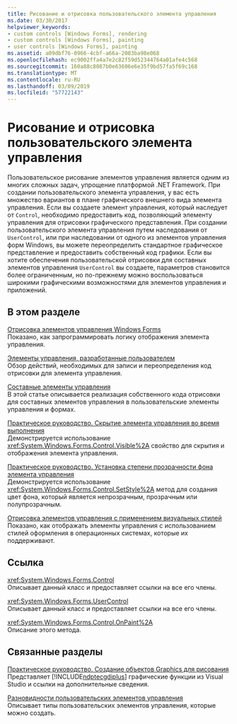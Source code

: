 ```yaml
---
title: Рисование и отрисовка пользовательского элемента управления
ms.date: 03/30/2017
helpviewer_keywords:
- custom controls [Windows Forms], rendering
- custom controls [Windows Forms], painting
- user controls [Windows Forms], painting
ms.assetid: a09dbf76-0966-4cbf-a66a-2083ba98e068
ms.openlocfilehash: ec9002ffa4a7e2c82f59d52344764a01afe4c568
ms.sourcegitcommit: 160a88c8087b0e63606e6e35f9bd57fa5f69c168
ms.translationtype: MT
ms.contentlocale: ru-RU
ms.lasthandoff: 03/09/2019
ms.locfileid: "57722143"
---
```

# <a name="custom-control-painting-and-rendering"></a>Рисование и отрисовка пользовательского элемента управления
Пользовательское рисование элементов управления является одним из многих сложных задач, упрощение платформой .NET Framework. При создании пользовательского элемента управления, у вас есть множество вариантов в плане графического внешнего вида элемента управления. Если вы создаете элемент управления, который наследует от `Control`, необходимо предоставить код, позволяющий элементу управления для отрисовки графического представления. При создании пользовательского элемента управления путем наследования от `UserControl`, или при наследовании от одного из элементов управления форм Windows, вы можете переопределить стандартное графическое представление и предоставить собственный код графики. Если вы хотите обеспечения пользовательской отрисовки для составных элементов управления `UserControl` вы создаете, параметров становится более ограниченным, но по-прежнему можно воспользоваться широкими графическими возможностями для элементов управления и приложений.  
  
## <a name="in-this-section"></a>В этом разделе  
 [Отрисовка элементов управления Windows Forms](rendering-a-windows-forms-control.md)  
 Показано, как запрограммировать логику отображения элемента управления.  
  
 [Элементы управления, разработанные пользователем](user-drawn-controls.md)  
 Обзор действий, необходимых для записи и переопределения код отрисовки для элемента управления.  
  
 [Составные элементы управления](constituent-controls.md)  
 В этой статье описывается реализация собственного кода отрисовки для составных элементов управления в пользовательские элементы управления и формах.  
  
 [Практическое руководство. Скрытие элемента управления во время выполнения](how-to-make-your-control-invisible-at-run-time.md)  
 Демонстрируется использование <xref:System.Windows.Forms.Control.Visible%2A> свойство для скрытия и отображения элемента управления.  
  
 [Практическое руководство. Установка степени прозрачности фона элемента управления](how-to-give-your-control-a-transparent-background.md)  
 Демонстрируется использование <xref:System.Windows.Forms.Control.SetStyle%2A> метод для создания цвет фона, который является непрозрачным, прозрачным или полупрозрачным.  
  
 [Отрисовка элементов управления с применением визуальных стилей](rendering-controls-with-visual-styles.md)  
 Показано, как отображать элементы управления с использованием стилей оформления в операционных системах, которые их поддерживают.  
  
## <a name="reference"></a>Ссылка  
 <xref:System.Windows.Forms.Control>  
 Описывает данный класс и предоставляет ссылки на все его члены.  
  
 <xref:System.Windows.Forms.UserControl>  
 Описывает данный класс и предоставляет ссылки на все его члены.  
  
 <xref:System.Windows.Forms.Control.OnPaint%2A>  
 Описание этого метода.  
  
## <a name="related-sections"></a>Связанные разделы  
 [Практическое руководство. Создание объектов Graphics для рисования](../advanced/how-to-create-graphics-objects-for-drawing.md)  
 Представляет [!INCLUDE[ndptecgdiplus](../../../../includes/ndptecgdiplus-md.md)] графические функции из Visual Studio и ссылки на дополнительные сведения.  
  
 [Разновидности пользовательских элементов управления](varieties-of-custom-controls.md)  
 Описывает типы пользовательских элементов управления, которые можно создать.
